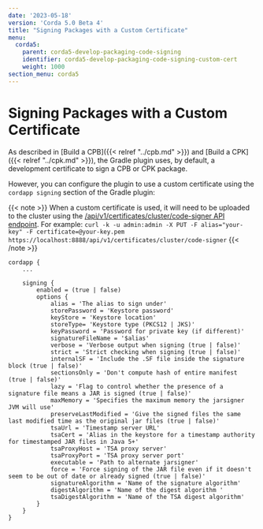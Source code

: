 ```yaml
---
date: '2023-05-18'
version: 'Corda 5.0 Beta 4'
title: "Signing Packages with a Custom Certificate"
menu:
  corda5:
    parent: corda5-develop-packaging-code-signing
    identifier: corda5-develop-packaging-code-signing-custom-cert
    weight: 1000
section_menu: corda5
---
```


# Signing Packages with a Custom Certificate

As described in [Build a CPB]({{< relref "../cpb.md" >}}) and [Build a CPK]({{< relref "../cpk.md" >}}), the Gradle plugin uses, by default,
a development certificate to sign a CPB or CPK package.

However, you can configure the plugin to use a custom certificate using the `cordapp signing` section of the Gradle plugin:

{{< note >}}
When a custom certificate is used, it will need to be uploaded to the cluster using the
[/api/v1/certificates/cluster/code-signer API endpoint](../../../reference/rest-api/C5_OpenAPI.html#tag/Certificates-API/operation/put_certificates_cluster__usage_).
For example:
`curl -k -u admin:admin -X PUT -F alias="your-key" -F certificate=@your-key.pem https://localhost:8888/api/v1/certificates/cluster/code-signer`
{{< /note >}}

```
cordapp {
    ...

    signing {
        enabled = (true | false)
        options {
            alias = 'The alias to sign under'
            storePassword = 'Keystore password'
            keyStore = 'Keystore location'
            storeType= 'Keystore type (PKCS12 | JKS)'
            keyPassword = 'Password for private key (if different)'
            signatureFileName = '$alias'
            verbose = 'Verbose output when signing (true | false)'
            strict = 'Strict checking when signing (true | false)'
            internalSF = 'Include the .SF file inside the signature block (true | false)'
            sectionsOnly = 'Don't compute hash of entire manifest (true | false)'
            lazy = 'Flag to control whether the presence of a signature file means a JAR is signed (true | false)'
            maxMemory = 'Specifies the maximum memory the jarsigner JVM will use'
            preserveLastModified = 'Give the signed files the same last modified time as the original jar files (true | false)'
            tsaUrl = 'Timestamp server URL'
            tsaCert = 'Alias in the keystore for a timestamp authority for timestamped JAR files in Java 5+'
            tsaProxyHost = 'TSA proxy server'
            tsaProxyPort = 'TSA proxy server port'
            executable = 'Path to alternate jarsigner'
            force = 'Force signing of the JAR file even if it doesn't seem to be out of date or already signed (true | false)'
            signatureAlgorithm = 'Name of the signature algorithm'
            digestAlgorithm = 'Name of the digest algorithm	'
            tsaDigestAlgorithm = 'Name of the TSA digest algorithm'
        }
    }
}
```
